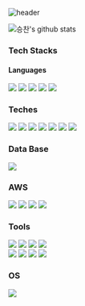 
<!--
Title!![header](https://capsule-render.vercel.app/api?type=waving&color=auto&height=300&section=header&text=Hi%20there%20👋&fontAlignY=45&fontAlign=75&desc=Energetic%20Hojun's%20Git%20Hub%20Profile&descAlign=77&descAlignY=58&animation=fadeIn)
// SpaceBar : %20
더 많은 정보는 여기서 : https://github.com/kyechan99/capsule-render
-->

![header](https://capsule-render.vercel.app/api?type=waving&color=auto&height=300&section=header&text=안녕하세요!%20%20👋&fontAlignY=45&fontAlign=75&desc=Seungchans%20Git%20Hub%20Profile입니다&descAlign=77&descAlignY=58&animation=fadeIn)



<!--
status 넣는거 ![닉네임's github stats](https://github-readme-stats.vercel.app/api?username=Rojojun&show_icons=true&theme=테마)
더 많은 정보는 여기서 : https://github.com/anuraghazra/github-readme-stats
-->

![승찬's github stats](https://github-readme-stats.vercel.app/api?username=SeungchanKKK&show_icons=true&theme=tokyonight)
    
<!--
Badges and Icons
<img src="https://img.shields.io/badge/스택이름-색코드(#제외)?style=for-the-badge&logo=스택이름(공백허용안됨)&logoColor=white">
// icons : https://simpleicons.org/
-->

    
### Tech Stacks
#### Languages
<img src="https://img.shields.io/badge/java-c01818?style=for-the-badge&logo=coffeescript&logoColor=white"> <img src="https://img.shields.io/badge/html5-E34F26?style=for-the-badge&logo=html5&logoColor=white"> <img src="https://img.shields.io/badge/css3-1572B6?style=for-the-badge&logo=css3&logoColor=black"> <img src="https://img.shields.io/badge/JavaScript-F7DF1E?style=for-the-badge&logo=javascript&logoColor=black"> <img src="https://img.shields.io/badge/c++-1572B6?style=for-the-badge&logo=#00599C&logoColor=white">
 
### Teches
 <img src="https://img.shields.io/badge/sencha-569a31?style=for-the-badge&logo=sencha&logoColor=black"> <img src="https://img.shields.io/badge/spring boot-6DB33f?style=for-the-badge&logo=springboot&logoColor=white"> <img src="https://img.shields.io/badge/spring security-6db33f?style=for-the-badge&logo=springsecurity&logoColor=white"> <img src="https://img.shields.io/badge/JWT-000000?style=for-the-badge&logo=jsonwebtokens&logoColor=white"> <img src="https://img.shields.io/badge/hibernate-59666c?style=for-the-badge&logo=hibernate&logoColor=white"> <img src="https://img.shields.io/badge/github actions-2088ff?style=for-the-badge&logo=githubactions&logoColor=white"> <img src="https://img.shields.io/badge/gradle-02303A?style=for-the-badge&logo=gradle&logoColor=white">

### Data Base
<img src="https://img.shields.io/badge/mysql-4479a1?style=for-the-badge&logo=mysql&logoColor=white"> 

### AWS
<img src="https://img.shields.io/badge/Amazon s3-569a31?style=for-the-badge&logo=amazons3&logoColor=white"> <img src="https://img.shields.io/badge/Amazon ec2-ff9900?style=for-the-badge&logo=amazonec2&logoColor=white"> <img src="https://img.shields.io/badge/Codedeploy-00485B?style=for-the-badge&logo=keepassxc&logoColor=white"> <img src="https://img.shields.io/badge/amazon rds-527fff?style=for-the-badge&logo=amazonrds&logoColor=white"> 

### Tools
<img src="https://img.shields.io/badge/inteliJ IDEA-000000?style=for-the-badge&logo=intelijidea&logoColor=white"> <img src="https://img.shields.io/badge/pycharm-000000?style=for-the-badge&logo=pycharm&logoColor=white"> <img src="https://img.shields.io/badge/visual studio-5c2d91?style=for-the-badge&logo=visualstudio&logoColor=white"> <img src="https://img.shields.io/badge/vs code-007ACC?style=for-the-badge&logo=visualstudiocode&logoColor=white"> <br/> <img src="https://img.shields.io/badge/notion-000000?style=for-the-badge&logo=notion&logoColor=white"> <img src="https://img.shields.io/badge/git-f05032?style=for-the-badge&logo=git&logoColor=white"> <img src="https://img.shields.io/badge/github-181717?style=for-the-badge&logo=github&logoColor=white">  <img src="https://img.shields.io/badge/sourcetree-2088ff?style=for-the-badge&logo=sourcetree&logoColor=white"> 

### OS
<img src="https://img.shields.io/badge/ubuntu-e95420?style=for-the-badge&logo=ubuntu&logoColor=white"> 

<!--
**SeungchanKKK/SeungchanKKK** is a ✨ _special_ ✨ repository because its `README.md` (this file) appears on your GitHub profile.
#
Here are some ideas to get you started:

- 🔭 I’m currently working on ...
- 🌱 I’m currently learning ...
- 👯 I’m looking to collaborate on ...
- 🤔 I’m looking for help with ...
- 💬 Ask me about ...
- 📫 How to reach me: ...
- 😄 Pronouns: ...
- ⚡ Fun fact: ...
-->
